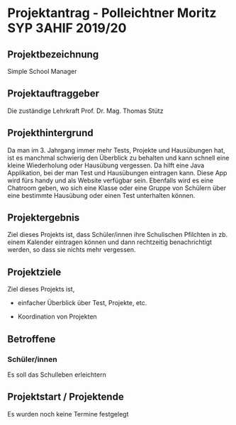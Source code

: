 # Projektantrag - Polleichtner Moritz SYP 3AHIF 2019/20

## Projektbezeichnung

Simple School Manager

## Projektauftraggeber

Die zuständige Lehrkraft Prof. Dr. Mag. Thomas Stütz 

## Projekthintergrund

Da man im 3. Jahrgang immer mehr Tests, Projekte und Hausübungen hat, ist es manchmal schwierig den Überblick zu behalten und kann schnell eine kleine Wiederholung oder Hausübung vergessen.
Da hilft eine Java Applikation, bei der man Test und Hausübungen eintragen kann. Diese App wird fürs handy und als Website verfügbar sein. Ebenfalls wird es eine Chatroom geben, wo
sich eine Klasse oder eine Gruppe von Schülern über eine bestimmte Hausübung oder einen Test unterhalten können.

## Projektergebnis

Ziel dieses Projekts ist, dass Schüler/innen ihre Schulischen Pfilchten in zb. einem Kalender eintragen können und dann rechtzeitig benachrichtigt werden, so dass sie nichts mehr vergessen.

## Projektziele

Ziel dieses Projekts ist,

* einfacher Überblick über Test, Projekte, etc.

* Koordination von Projekten

## Betroffene

### Schüler/innen

Es soll das Schulleben erleichtern

## Projektstart / Projektende

Es wurden noch keine Termine festgelegt